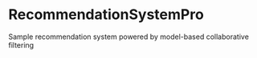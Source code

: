 # RecommendationSystemPro
Sample recommendation system powered by model-based collaborative filtering
